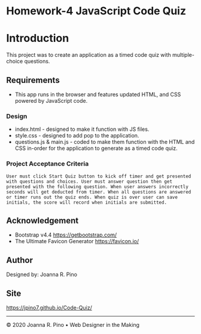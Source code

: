 # Homework-4 JavaScript Code Quiz

# Introduction
This project was to create an application as a timed code quiz with multiple-choice questions. 

## Requirements
 * This app runs in the browser and features updated HTML, and CSS powered by JavaScript code.

### Design
 * index.html - designed to make it function with JS files.
 * style.css - designed to add pop to the application.
 * questions.js & main.js - coded to make them function with the HTML and CSS in-order for the application to generate as a timed code quiz.

 ### Project Acceptance Criteria
    User must click Start Quiz button to kick off timer and get presented with questions and choices. User must answer question then get presented with the following question. When user answers incorrectly seconds will get deducted from timer. When all questions are answered or timer runs out the quiz ends. When quiz is over user can save initials, the score will record when initials are submitted.

## Acknowledgement
 * Bootstrap v4.4 https://getbootstrap.com/
 * The Ultimate Favicon Generator https://favicon.io/

 ## Author
Designed by: Joanna R. Pino

## Site
https://jpino7.github.io/Code-Quiz/

---

© 2020 Joanna R. Pino • Web Designer in the Making